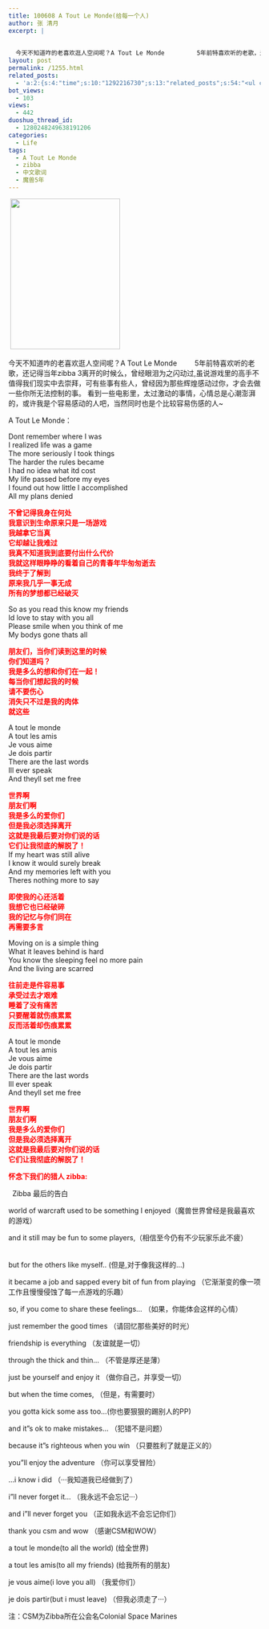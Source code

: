 ```yaml
---
title: 100608 A Tout Le Monde(给每一个人)
author: 张 清月
excerpt: |
   
  
  今天不知道咋的老喜欢逛人空间呢？A Tout Le Monde         5年前特喜欢听的老歌，还记得当年...
layout: post
permalink: /1255.html
related_posts:
  - 'a:2:{s:4:"time";s:10:"1292216730";s:13:"related_posts";s:54:"<ul class="related_post"><li>No Related Post</li></ul>";}'
bot_views:
  - 103
views:
  - 442
duoshuo_thread_id:
  - 1280248249638191206
categories:
  - Life
tags:
  - A Tout Le Monde
  - zibba
  - 中文歌词
  - 魔兽5年
---
```

 <img title="s0708wowmh01" src="http://www.80aj.com/wp-content/uploads/2010/06/s0708wowmh01-219x300.jpg" alt="" width="219" height="300" />

今天不知道咋的老喜欢逛人空间呢？A Tout Le Monde         5年前特喜欢听的老歌，还记得当年zibba 3离开的时候么，曾经眼泪为之闪动过,虽说游戏里的高手不值得我们现实中去崇拜，可有些事有些人，曾经因为那些辉煌感动过你，才会去做一些你所无法控制的事。 看到一些电影里，太过激动的事情，心情总是心潮澎湃的，或许我是个容易感动的人吧，当然同时也是个比较容易伤感的人~

A Tout Le Monde：

Dont remember where I was  
I realized life was a game  
The more seriously I took things  
The harder the rules became  
I had no idea what itd cost  
My life passed before my eyes  
I found out how little I accomplished  
All my plans denied

<span style="color: #ff0000;"><strong>不曾记得我身在何处<br /> 我意识到生命原来只是一场游戏<br /> 我越拿它当真<br /> 它却越让我难过<br /> 我真不知道我到底要付出什么代价<br /> 我就这样眼睁睁的看着自己的青春年华匆匆逝去<br /> 我终于了解到<br /> 原来我几乎一事无成<br /> 所有的梦想都已经破灭</strong></span>

So as you read this know my friends  
Id love to stay with you all  
Please smile when you think of me  
My bodys gone thats all

<span style="color: #ff0000;"><strong>朋友们，当你们读到这里的时候<br /> 你们知道吗？<br /> 我是多么的想和你们在一起！<br /> 每当你们想起我的时候   <br /> 请不要伤心<br /> 消失只不过是我的肉体<br /> 就这些</strong></span>

A tout le monde  
A tout les amis  
Je vous aime  
Je dois partir  
There are the last words  
Ill ever speak  
And theyll set me free

**<span style="color: #ff0000;">世界啊<br /> 朋友们啊<br /> 我是多么的爱你们<br /> 但是我必须选择离开<br /> 这就是我最后要对你们说的话<br /> 它们让我彻底的解脱了！</span>**  
If my heart was still alive  
I know it would surely break  
And my memories left with you  
Theres nothing more to say

**<span style="color: #ff0000;">即使我的心还活着<br /> 我想它也已经破碎<br /> 我的记忆与你们同在<br /> 再需要多言</span>**

Moving on is a simple thing  
What it leaves behind is hard  
You know the sleeping feel no more pain  
And the living are scarred

**<span style="color: #ff0000;">往前走是件容易事<br /> 承受过去才艰难<br /> 睡着了没有痛苦<br /> 只要醒着就伤痕累累<br /> 反而活着却伤痕累累</span>**

A tout le monde  
A tout les amis  
Je vous aime  
Je dois partir  
There are the last words  
Ill ever speak  
And theyll set me free

**<span style="color: #ff0000;">世界啊<br /> 朋友们啊<br /> 我是多么的爱你们<br /> 但是我必须选择离开<br /> 这就是我最后要对你们说的话<br /> 它们让我彻底的解脱了！</span>**



<span style="color: #ff0000;"><strong>怀念下我们的猎人 zibba:</strong></span>

<span style="color: #ff0000;"> </span> Zibba 最后的告白 　　

world of warcraft used to be something I enjoyed（魔兽世界曾经是我最喜欢的游戏） 　　

and it still may be fun to some players,（相信至今仍有不少玩家乐此不疲） 　　

but for the others like myself.. (但是,对于像我这样的&#8230;) 　　

it became a job and sapped every bit of fun from playing （它渐渐变的像一项工作且慢慢侵蚀了每一点游戏的乐趣） 　　

so, if you come to share these feelings&#8230; （如果，你能体会这样的心情） 　　

just remember the good times （请回忆那些美好的时光） 　　

friendship is everything （友谊就是一切） 　　

through the thick and thin&#8230; （不管是厚还是薄） 　　

just be yourself and enjoy it （做你自己，并享受一切） 　　

but when the time comes, （但是，有需要时） 　　

you gotta kick some ass too&#8230;(你也要狠狠的踢别人的PP) 　　

and it&#8221;s ok to make mistakes&#8230; （犯错不是问题） 　　

because it&#8221;s righteous when you win （只要胜利了就是正义的） 　　

you&#8221;ll enjoy the adventure （你可以享受冒险） 　　

&#8230;i know i did （···我知道我已经做到了） 　　

i&#8221;ll never forget it&#8230; （我永远不会忘记···） 　　

and i&#8221;ll never forget you （正如我永远不会忘记你们） 　　

thank you csm and wow （感谢CSM和WOW） 　　

a tout le monde(to all the world) (给全世界) 　　

a tout les amis(to all my friends) (给我所有的朋友) 　　

je vous aime(i love you all) （我爱你们） 　　

je dois partir(but i must leave) （但我必须走了···） 　　

注：CSM为Zibba所在公会名Colonial Space Marines

<span style="color: #ff0000;"></span>



 